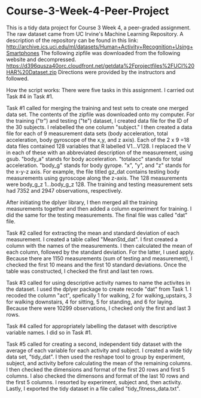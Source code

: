 # Course-3-Week-4-Peer-Project
This is a tidy data project for Course 3 Week 4, a peer-graded assignment.
The raw dataset came from UC Irvine's Machine Learning Repository. A description of the repository can be found in this link:
http://archive.ics.uci.edu/ml/datasets/Human+Activity+Recognition+Using+Smartphones
The following zipfile was downloaded from the following website and decompressed. 
https://d396qusza40orc.cloudfront.net/getdata%2Fprojectfiles%2FUCI%20HAR%20Dataset.zip
Directions were provided by the instructors and followed.

How the script works:
There were five tasks in this assignment. I carried out Task #4 in Task #1.

Task #1 called for merging the training and test sets to create one merged data set.
The contents of the zipfile was downloaded onto my computer. 
For the training ("tr") and testing ("te") dataset, I created  data file for the ID of the 30 subjects.  I relabelled the one column "subject."
I then created a data file for each of 9 measurement data sets (body acceleration, total acceleration, body gyroscope of the x,y, and z axis). 
Each of the 2 x 9 =18 data files contained 128 variables that R labelled V1...V128.
I replaced the V in each of these with an abbreviated description of the measurement, using gsub. 
 "body_a" stands for body acceleration. "totalacc" stands for total acceleration. "body_g" stands for body gyrope.
"x", "y", and "z" stands for the x-y-z axis.
For example, the file titled gz_dat contains testing body measurements using gyroscope along the z-axis. The 128 measurements were body_g_z 1...body_g_z 128.
The training and testing measurement sets had 7352 and 2947 observations, respectively. 

After initiating the dplyer library, I then merged all the training measurements together and then added a column experiment for training. I did the same for the testing measurements. The final file was called "dat" file.

Task #2 called for extracting the mean and standard deviation of each measurement.
I created a table called "MeanStd_dat". I first created a column with the names of the measurements. I then calculated the mean of each column, followed by the standard deviation. For the latter, I used apply.
Because there are 1150 measurements (sum of testing and measurement), I checked the first 10 means and the first 10 standard deviations.
Once the table was constructed, I checked the first and last ten rows.

Task #3 called for using descriptive activity names to name the activites in the dataset.
I used the dplyer package to create recode "dat" from Task 1. I recoded the column "act", spefically 1 for walking, 2 for walking_upstairs, 3 for walking downstairs, 4 for sitting, 5 for standing, and 6 for laying.
Because there were 10299 observations, I checked only the first and last 3 rows.

Task #4 called for appropriately labelling the dataset with descriptive variable names.
I did so in Task #1.

Task #5 called for creating a second, independent tidy dataset with the average of each variable for each activity and subject.
I created a wide tidy data set, "tidy_dat".
I then used the reshape tool to group by experiment, subject, and activity before calculating the mean of the remaining columns.
I then checked the dimensions and format of the first 20 rows and first 5 columns.
I also checked the dimensons and format of the last 10 rows and the first 5 columns.
I resorted by experiment, subject and, then activity.
Lastly, I exported the tidy dataset in a file called "tidy_fitness_data.txt".

